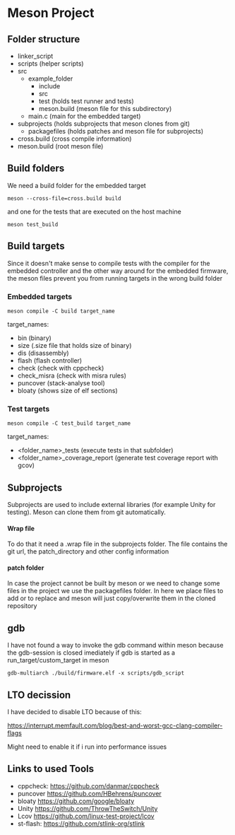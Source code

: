 # Meson Project

## Folder structure
- linker_script
- scripts (helper scripts)
- src
    * example_folder
        * include
        * src
        * test (holds test runner and tests)
        * meson.build (meson file for this subdirectory)
    * main.c (main for the embedded target)
- subprojects (holds subprojects that meson clones from git)
    * packagefiles (holds patches and meson file for subprojects)
- cross.build (cross compile information)
- meson.build (root meson file)

## Build folders
We need a build folder for the embedded target
~~~
meson --cross-file=cross.build build
~~~
and one for the tests that are executed on the host machine
~~~
meson test_build
~~~
## Build targets
Since it doesn't make sense to compile tests with the compiler for the embedded controller and the other way around for the embedded firmware, the meson files prevent you from running targets in the wrong build folder

### Embedded targets
~~~
meson compile -C build target_name
~~~
target_names:
* bin (binary)
* size (.size file that holds size of binary)
* dis (disassembly)
* flash (flash controller)
* check (check with cppcheck)
* check_misra (check with misra rules)
* puncover (stack-analyse tool)
* bloaty (shows size of elf sections)
### Test targets
~~~
meson compile -C test_build target_name
~~~
target_names:
* <folder_name\>_tests (execute tests in that subfolder)
* <folder_name\>_coverage_report (generate test coverage report with gcov)
## Subprojects
Subprojects are used to include external libraries (for example Unity for testing). Meson can clone them from git automatically.
#### Wrap file
To do that it need a .wrap file in the subprojects folder. The file contains the git url, the patch_directory and other config information
#### patch folder
In case the project cannot be built by meson or we need to change some files in the project we use the packagefiles folder. In here we place files to add or to replace and meson will just copy/overwrite them in the cloned repository
## gdb
I have not found a way to invoke the gdb command within meson because the gdb-session is closed imediately if gdb is started as a run_target/custom_target in meson
~~~
gdb-multiarch ./build/firmware.elf -x scripts/gdb_script
~~~
## LTO decission
I have decided to disable LTO because of this:

https://interrupt.memfault.com/blog/best-and-worst-gcc-clang-compiler-flags

Might need to enable it if i run into performance issues

## Links to used Tools
* cppcheck: https://github.com/danmar/cppcheck
* puncover https://github.com/HBehrens/puncover
* bloaty https://github.com/google/bloaty
* Unity https://github.com/ThrowTheSwitch/Unity
* Lcov https://github.com/linux-test-project/lcov
* st-flash: https://github.com/stlink-org/stlink